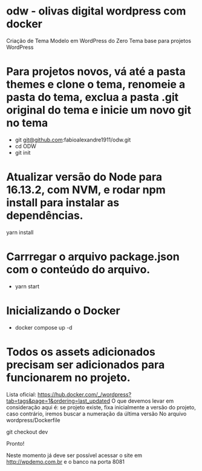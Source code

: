 # odw - olivas digital wordpress com docker
Criação de Tema Modelo em WordPress do Zero 
Tema base para projetos WordPress

# Para projetos novos, vá até a pasta themes e clone o tema, renomeie a pasta do tema, exclua a pasta .git original do tema e inicie um novo git no tema

- git git@github.com:fabioalexandre1911/odw.git
- cd ODW
- git init

# Atualizar versão do Node para 16.13.2, com NVM, e rodar npm install para instalar as dependências.
yarn install

# Carrregar o arquivo package.json com o conteúdo do arquivo.

- yarn start

# Inicializando o Docker

- docker compose up -d

# Todos os assets adicionados precisam ser adicionados para funcionarem no projeto.

Lista oficial: https://hub.docker.com/_/wordpress?tab=tags&page=1&ordering=last_updated
O que devemos levar em consideração aqui é: se projeto existe, fixa inicialmente a versão do projeto, caso contrário, iremos buscar a numeração da última versão
No arquivo wordpress/Dockerfile

git checkout dev

Pronto!

Neste momento já deve ser possível acessar o site em http://wpdemo.com.br e  o banco na porta 8081